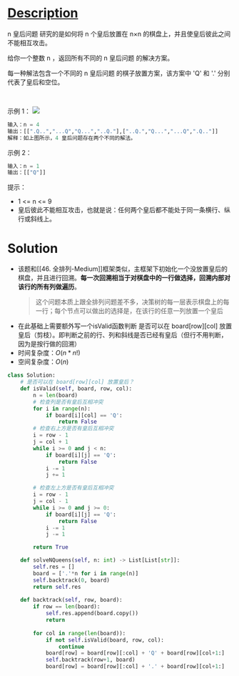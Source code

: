 # [Description](https://leetcode-cn.com/problems/n-queens)
n 皇后问题 研究的是如何将 n 个皇后放置在 n×n 的棋盘上，并且使皇后彼此之间不能相互攻击。

给你一个整数 n ，返回所有不同的 n 皇后问题 的解决方案。

每一种解法包含一个不同的 n 皇后问题 的棋子放置方案，该方案中 'Q' 和 '.' 分别代表了皇后和空位。

 

示例 1：
![](https://assets.leetcode.com/uploads/2020/11/13/queens.jpg)
```python
输入：n = 4
输出：[[".Q..","...Q","Q...","..Q."],["..Q.","Q...","...Q",".Q.."]]
解释：如上图所示，4 皇后问题存在两个不同的解法。
```
示例 2：
```python
输入：n = 1
输出：[["Q"]]
```
提示：

- 1 <= n <= 9
- 皇后彼此不能相互攻击，也就是说：任何两个皇后都不能处于同一条横行、纵行或斜线上。

# Solution
- 该题和[[46. 全排列-Medium]]框架类似，主框架下初始化一个没放置皇后的棋盘，并且进行回溯。**每一次回溯相当于对棋盘中的一行做选择，回溯内部对该行的所有列做遍历**。
	> 这个问题本质上跟全排列问题差不多，决策树的每一层表示棋盘上的每一行；每个节点可以做出的选择是，在该行的任意一列放置一个皇后
- 在此基础上需要额外写一个isValid函数判断 是否可以在 board[row][col] 放置皇后（剪枝）。即判断之前的行、列和斜线是否已经有皇后（但行不用判断，因为是按行做的回溯）
- 时间复杂度：$O(n*n!)$
- 空间复杂度：$O(n)$

```python
class Solution:
    # 是否可以在 board[row][col] 放置皇后？
    def isValid(self, board, row, col):
        n = len(board)
        # 检查列是否有皇后互相冲突
        for i in range(n):
            if board[i][col] == 'Q':
                return False
        # 检查右上方是否有皇后互相冲突
        i = row - 1
        j = col + 1
        while i >= 0 and j < n:
            if board[i][j] == 'Q':
                return False
            i -= 1
            j += 1

        # 检查左上方是否有皇后互相冲突
        i = row - 1
        j = col - 1
        while i >= 0 and j >= 0:
            if board[i][j] == 'Q':
                return False
            i -= 1
            j -= 1

        return True

    def solveNQueens(self, n: int) -> List[List[str]]:
        self.res = []
        board = ['.'*n for i in range(n)]
        self.backtrack(0, board)
        return self.res
 
    def backtrack(self, row, board):
        if row == len(board):
            self.res.append(board.copy())
            return
        
        for col in range(len(board)):
            if not self.isValid(board, row, col):
                continue
            board[row] = board[row][:col] + 'Q' + board[row][col+1:]
            self.backtrack(row+1, board)
            board[row] = board[row][:col] + '.' + board[row][col+1:]
```